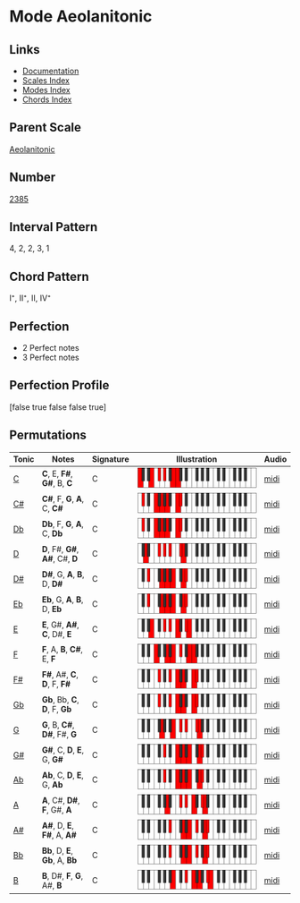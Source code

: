 # Mode Aeolanitonic

## Links

- [Documentation](index.md)
- [Scales Index](Scales.md)
- [Modes Index](Modes.md)
- [Chords Index](Chords.md)

## Parent Scale

[Aeolanitonic](ScaleAeolanitonic.md)

## Number

[2385](https://ianring.com/musictheory/scales/2385)

## Interval Pattern

4, 2, 2, 3, 1

## Chord Pattern

I⁺, II⁺, II, IV⁺

## Perfection

- 2 Perfect notes
- 3 Perfect notes

## Perfection Profile

[false true false false true]

## Permutations

| Tonic | Notes | Signature | Illustration | Audio |
|-------|-------|-----------|--------------|-------|
| [C](ModeCNaturalAeolanitonic.md) | **C**, E, **F#**, **G#**, B, **C** | C | ![CNaturalAeolanitonic](ModeCNaturalAeolanitonic.png) | [midi](https://github.com/edipermadi/music/blob/main/docs/ModeCNaturalAeolanitonic.mid?raw=true) |
| [C#](ModeCSharpAeolanitonic.md) | **C#**, F, **G**, **A**, C, **C#** | C | ![CSharpAeolanitonic](ModeCSharpAeolanitonic.png) | [midi](https://github.com/edipermadi/music/blob/main/docs/ModeCSharpAeolanitonic.mid?raw=true) |
| [Db](ModeDFlatAeolanitonic.md) | **Db**, F, **G**, **A**, C, **Db** | C | ![DFlatAeolanitonic](ModeDFlatAeolanitonic.png) | [midi](https://github.com/edipermadi/music/blob/main/docs/ModeDFlatAeolanitonic.mid?raw=true) |
| [D](ModeDNaturalAeolanitonic.md) | **D**, F#, **G#**, **A#**, C#, **D** | C | ![DNaturalAeolanitonic](ModeDNaturalAeolanitonic.png) | [midi](https://github.com/edipermadi/music/blob/main/docs/ModeDNaturalAeolanitonic.mid?raw=true) |
| [D#](ModeDSharpAeolanitonic.md) | **D#**, G, **A**, **B**, D, **D#** | C | ![DSharpAeolanitonic](ModeDSharpAeolanitonic.png) | [midi](https://github.com/edipermadi/music/blob/main/docs/ModeDSharpAeolanitonic.mid?raw=true) |
| [Eb](ModeEFlatAeolanitonic.md) | **Eb**, G, **A**, **B**, D, **Eb** | C | ![EFlatAeolanitonic](ModeEFlatAeolanitonic.png) | [midi](https://github.com/edipermadi/music/blob/main/docs/ModeEFlatAeolanitonic.mid?raw=true) |
| [E](ModeENaturalAeolanitonic.md) | **E**, G#, **A#**, **C**, D#, **E** | C | ![ENaturalAeolanitonic](ModeENaturalAeolanitonic.png) | [midi](https://github.com/edipermadi/music/blob/main/docs/ModeENaturalAeolanitonic.mid?raw=true) |
| [F](ModeFNaturalAeolanitonic.md) | **F**, A, **B**, **C#**, E, **F** | C | ![FNaturalAeolanitonic](ModeFNaturalAeolanitonic.png) | [midi](https://github.com/edipermadi/music/blob/main/docs/ModeFNaturalAeolanitonic.mid?raw=true) |
| [F#](ModeFSharpAeolanitonic.md) | **F#**, A#, **C**, **D**, F, **F#** | C | ![FSharpAeolanitonic](ModeFSharpAeolanitonic.png) | [midi](https://github.com/edipermadi/music/blob/main/docs/ModeFSharpAeolanitonic.mid?raw=true) |
| [Gb](ModeGFlatAeolanitonic.md) | **Gb**, Bb, **C**, **D**, F, **Gb** | C | ![GFlatAeolanitonic](ModeGFlatAeolanitonic.png) | [midi](https://github.com/edipermadi/music/blob/main/docs/ModeGFlatAeolanitonic.mid?raw=true) |
| [G](ModeGNaturalAeolanitonic.md) | **G**, B, **C#**, **D#**, F#, **G** | C | ![GNaturalAeolanitonic](ModeGNaturalAeolanitonic.png) | [midi](https://github.com/edipermadi/music/blob/main/docs/ModeGNaturalAeolanitonic.mid?raw=true) |
| [G#](ModeGSharpAeolanitonic.md) | **G#**, C, **D**, **E**, G, **G#** | C | ![GSharpAeolanitonic](ModeGSharpAeolanitonic.png) | [midi](https://github.com/edipermadi/music/blob/main/docs/ModeGSharpAeolanitonic.mid?raw=true) |
| [Ab](ModeAFlatAeolanitonic.md) | **Ab**, C, **D**, **E**, G, **Ab** | C | ![AFlatAeolanitonic](ModeAFlatAeolanitonic.png) | [midi](https://github.com/edipermadi/music/blob/main/docs/ModeAFlatAeolanitonic.mid?raw=true) |
| [A](ModeANaturalAeolanitonic.md) | **A**, C#, **D#**, **F**, G#, **A** | C | ![ANaturalAeolanitonic](ModeANaturalAeolanitonic.png) | [midi](https://github.com/edipermadi/music/blob/main/docs/ModeANaturalAeolanitonic.mid?raw=true) |
| [A#](ModeASharpAeolanitonic.md) | **A#**, D, **E**, **F#**, A, **A#** | C | ![ASharpAeolanitonic](ModeASharpAeolanitonic.png) | [midi](https://github.com/edipermadi/music/blob/main/docs/ModeASharpAeolanitonic.mid?raw=true) |
| [Bb](ModeBFlatAeolanitonic.md) | **Bb**, D, **E**, **Gb**, A, **Bb** | C | ![BFlatAeolanitonic](ModeBFlatAeolanitonic.png) | [midi](https://github.com/edipermadi/music/blob/main/docs/ModeBFlatAeolanitonic.mid?raw=true) |
| [B](ModeBNaturalAeolanitonic.md) | **B**, D#, **F**, **G**, A#, **B** | C | ![BNaturalAeolanitonic](ModeBNaturalAeolanitonic.png) | [midi](https://github.com/edipermadi/music/blob/main/docs/ModeBNaturalAeolanitonic.mid?raw=true) |
